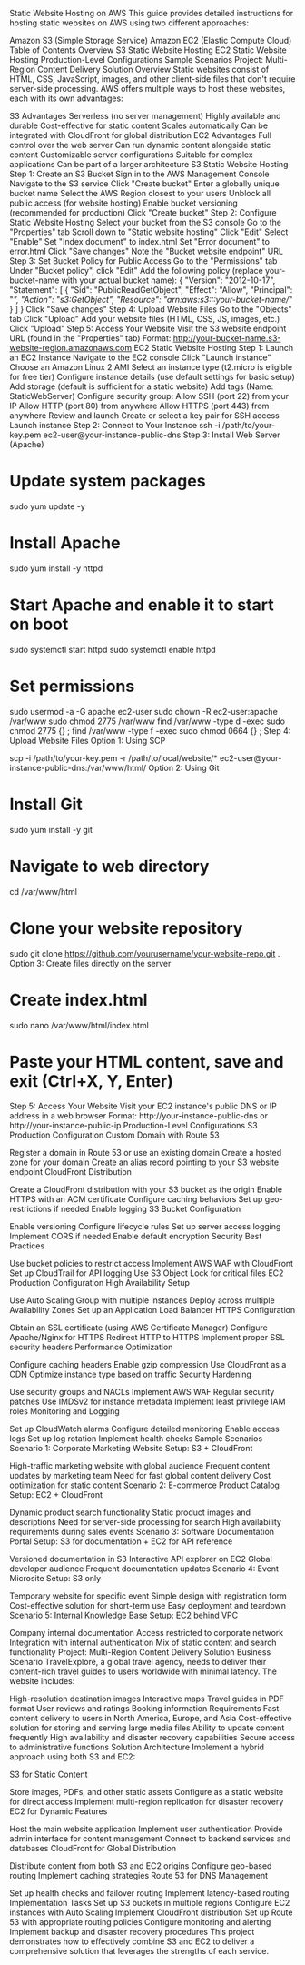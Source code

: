 Static Website Hosting on AWS
This guide provides detailed instructions for hosting static websites on AWS using two different approaches:

Amazon S3 (Simple Storage Service)
Amazon EC2 (Elastic Compute Cloud)
Table of Contents
Overview
S3 Static Website Hosting
EC2 Static Website Hosting
Production-Level Configurations
Sample Scenarios
Project: Multi-Region Content Delivery Solution
Overview
Static websites consist of HTML, CSS, JavaScript, images, and other client-side files that don't require server-side processing. AWS offers multiple ways to host these websites, each with its own advantages:

S3 Advantages
Serverless (no server management)
Highly available and durable
Cost-effective for static content
Scales automatically
Can be integrated with CloudFront for global distribution
EC2 Advantages
Full control over the web server
Can run dynamic content alongside static content
Customizable server configurations
Suitable for complex applications
Can be part of a larger architecture
S3 Static Website Hosting
Step 1: Create an S3 Bucket
Sign in to the AWS Management Console
Navigate to the S3 service
Click "Create bucket"
Enter a globally unique bucket name
Select the AWS Region closest to your users
Unblock all public access (for website hosting)
Enable bucket versioning (recommended for production)
Click "Create bucket"
Step 2: Configure Static Website Hosting
Select your bucket from the S3 console
Go to the "Properties" tab
Scroll down to "Static website hosting"
Click "Edit"
Select "Enable"
Set "Index document" to index.html
Set "Error document" to error.html
Click "Save changes"
Note the "Bucket website endpoint" URL
Step 3: Set Bucket Policy for Public Access
Go to the "Permissions" tab
Under "Bucket policy", click "Edit"
Add the following policy (replace your-bucket-name with your actual bucket name):
{
    "Version": "2012-10-17",
    "Statement": [
        {
            "Sid": "PublicReadGetObject",
            "Effect": "Allow",
            "Principal": "*",
            "Action": "s3:GetObject",
            "Resource": "arn:aws:s3:::your-bucket-name/*"
        }
    ]
}
Click "Save changes"
Step 4: Upload Website Files
Go to the "Objects" tab
Click "Upload"
Add your website files (HTML, CSS, JS, images, etc.)
Click "Upload"
Step 5: Access Your Website
Visit the S3 website endpoint URL (found in the "Properties" tab)
Format: http://your-bucket-name.s3-website-region.amazonaws.com
EC2 Static Website Hosting
Step 1: Launch an EC2 Instance
Navigate to the EC2 console
Click "Launch instance"
Choose an Amazon Linux 2 AMI
Select an instance type (t2.micro is eligible for free tier)
Configure instance details (use default settings for basic setup)
Add storage (default is sufficient for a static website)
Add tags (Name: StaticWebServer)
Configure security group:
Allow SSH (port 22) from your IP
Allow HTTP (port 80) from anywhere
Allow HTTPS (port 443) from anywhere
Review and launch
Create or select a key pair for SSH access
Launch instance
Step 2: Connect to Your Instance
ssh -i /path/to/your-key.pem ec2-user@your-instance-public-dns
Step 3: Install Web Server (Apache)
# Update system packages
sudo yum update -y

# Install Apache
sudo yum install -y httpd

# Start Apache and enable it to start on boot
sudo systemctl start httpd
sudo systemctl enable httpd

# Set permissions
sudo usermod -a -G apache ec2-user
sudo chown -R ec2-user:apache /var/www
sudo chmod 2775 /var/www
find /var/www -type d -exec sudo chmod 2775 {} \;
find /var/www -type f -exec sudo chmod 0664 {} \;
Step 4: Upload Website Files
Option 1: Using SCP

scp -i /path/to/your-key.pem -r /path/to/local/website/* ec2-user@your-instance-public-dns:/var/www/html/
Option 2: Using Git

# Install Git
sudo yum install -y git

# Navigate to web directory
cd /var/www/html

# Clone your website repository
sudo git clone https://github.com/yourusername/your-website-repo.git .
Option 3: Create files directly on the server

# Create index.html
sudo nano /var/www/html/index.html
# Paste your HTML content, save and exit (Ctrl+X, Y, Enter)
Step 5: Access Your Website
Visit your EC2 instance's public DNS or IP address in a web browser
Format: http://your-instance-public-dns or http://your-instance-public-ip
Production-Level Configurations
S3 Production Configuration
Custom Domain with Route 53

Register a domain in Route 53 or use an existing domain
Create a hosted zone for your domain
Create an alias record pointing to your S3 website endpoint
CloudFront Distribution

Create a CloudFront distribution with your S3 bucket as the origin
Enable HTTPS with an ACM certificate
Configure caching behaviors
Set up geo-restrictions if needed
Enable logging
S3 Bucket Configuration

Enable versioning
Configure lifecycle rules
Set up server access logging
Implement CORS if needed
Enable default encryption
Security Best Practices

Use bucket policies to restrict access
Implement AWS WAF with CloudFront
Set up CloudTrail for API logging
Use S3 Object Lock for critical files
EC2 Production Configuration
High Availability Setup

Use Auto Scaling Group with multiple instances
Deploy across multiple Availability Zones
Set up an Application Load Balancer
HTTPS Configuration

Obtain an SSL certificate (using AWS Certificate Manager)
Configure Apache/Nginx for HTTPS
Redirect HTTP to HTTPS
Implement proper SSL security headers
Performance Optimization

Configure caching headers
Enable gzip compression
Use CloudFront as a CDN
Optimize instance type based on traffic
Security Hardening

Use security groups and NACLs
Implement AWS WAF
Regular security patches
Use IMDSv2 for instance metadata
Implement least privilege IAM roles
Monitoring and Logging

Set up CloudWatch alarms
Configure detailed monitoring
Enable access logs
Set up log rotation
Implement health checks
Sample Scenarios
Scenario 1: Corporate Marketing Website
Setup: S3 + CloudFront

High-traffic marketing website with global audience
Frequent content updates by marketing team
Need for fast global content delivery
Cost optimization for static content
Scenario 2: E-commerce Product Catalog
Setup: EC2 + CloudFront

Dynamic product search functionality
Static product images and descriptions
Need for server-side processing for search
High availability requirements during sales events
Scenario 3: Software Documentation Portal
Setup: S3 for documentation + EC2 for API reference

Versioned documentation in S3
Interactive API explorer on EC2
Global developer audience
Frequent documentation updates
Scenario 4: Event Microsite
Setup: S3 only

Temporary website for specific event
Simple design with registration form
Cost-effective solution for short-term use
Easy deployment and teardown
Scenario 5: Internal Knowledge Base
Setup: EC2 behind VPC

Company internal documentation
Access restricted to corporate network
Integration with internal authentication
Mix of static content and search functionality
Project: Multi-Region Content Delivery Solution
Business Scenario
TravelExplore, a global travel agency, needs to deliver their content-rich travel guides to users worldwide with minimal latency. The website includes:

High-resolution destination images
Interactive maps
Travel guides in PDF format
User reviews and ratings
Booking information
Requirements
Fast content delivery to users in North America, Europe, and Asia
Cost-effective solution for storing and serving large media files
Ability to update content frequently
High availability and disaster recovery capabilities
Secure access to administrative functions
Solution Architecture
Implement a hybrid approach using both S3 and EC2:

S3 for Static Content

Store images, PDFs, and other static assets
Configure as a static website for direct access
Implement multi-region replication for disaster recovery
EC2 for Dynamic Features

Host the main website application
Implement user authentication
Provide admin interface for content management
Connect to backend services and databases
CloudFront for Global Distribution

Distribute content from both S3 and EC2 origins
Configure geo-based routing
Implement caching strategies
Route 53 for DNS Management

Set up health checks and failover routing
Implement latency-based routing
Implementation Tasks
Set up S3 buckets in multiple regions
Configure EC2 instances with Auto Scaling
Implement CloudFront distribution
Set up Route 53 with appropriate routing policies
Configure monitoring and alerting
Implement backup and disaster recovery procedures
This project demonstrates how to effectively combine S3 and EC2 to deliver a comprehensive solution that leverages the strengths of each service.
